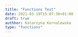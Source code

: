 ```yaml
---
title: "Functions Test"
date: 2021-03-19T15:07:38+01:00
draft: true
authhor: Katarzyna Kornalewska
type: "functions"
---
```

